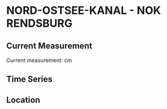# NORD-OSTSEE-KANAL - NOK RENDSBURG

## Current Measurement

Current measurement: <Value topic="rivers/pegel-online/NOK/NOK_RENDSBURG/measurementValue"/> cm

## Time Series

<TimeSeries topic="rivers/pegel-online/NOK/NOK_RENDSBURG/measurementValue" period="week" />

## Location

<WorldMap>
  <Marker lat="54.29769196989435" lon="9.693628157618347" labelTopic="rivers/pegel-online/NOK/NOK_RENDSBURG" />
</WorldMap>
